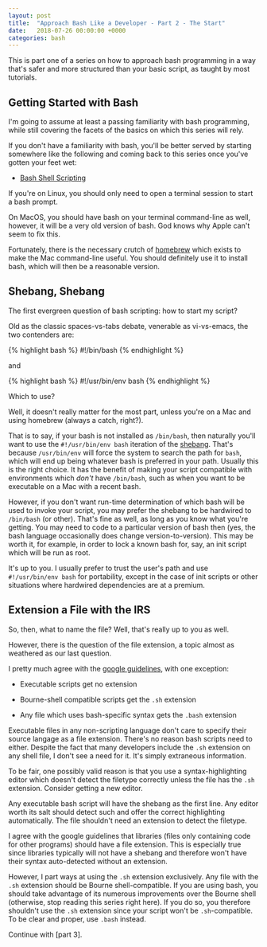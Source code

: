 ```yaml
---
layout: post
title:  "Approach Bash Like a Developer - Part 2 - The Start"
date:   2018-07-26 00:00:00 +0000
categories: bash
---
```


This is part one of a series on how to approach bash programming in a
way that's safer and more structured than your basic script, as taught
by most tutorials.

Getting Started with Bash
-------------------------

I'm going to assume at least a passing familiarity with bash
programming, while still covering the facets of the basics on which this
series will rely.

If you don't have a familiarity with bash, you'll be better served by
starting somewhere like the following and coming back to this series
once you've gotten your feet wet:

-   [Bash Shell Scripting]

If you're on Linux, you should only need to open a terminal session to
start a bash prompt.

On MacOS, you should have bash on your terminal command-line as well,
however, it will be a very old version of bash. God knows why Apple
can't seem to fix this.

Fortunately, there is the necessary crutch of [homebrew] which exists to
make the Mac command-line useful. You should definitely use it to
install bash, which will then be a reasonable version.

Shebang, Shebang
----------------

The first evergreen question of bash scripting: how to start my script?

Old as the classic spaces-vs-tabs debate, venerable as vi-vs-emacs, the
two contenders are:

{% highlight bash %} \#!/bin/bash {% endhighlight %}

and

{% highlight bash %} \#!/usr/bin/env bash {% endhighlight %}

Which to use?

Well, it doesn't really matter for the most part, unless you're on a Mac
and using homebrew (always a catch, right?).

That is to say, if your bash is not installed as `/bin/bash`, then
naturally you'll want to use the `#!/usr/bin/env bash` iteration of the
[shebang]. That's because `/usr/bin/env` will force the system to search
the path for `bash`, which will end up being whatever bash is preferred
in your path. Usually this is the right choice. It has the benefit of
making your script compatible with environments which *don't* have
`/bin/bash`, such as when you want to be executable on a Mac with a
recent bash.

However, if you don't want run-time determination of which bash will be
used to invoke your script, you may prefer the shebang to be hardwired
to `/bin/bash` (or other). That's fine as well, as long as you know what
you're getting. You may need to code to a particular version of bash
then (yes, the bash language occasionally does change
version-to-version). This may be worth it, for example, in order to lock
a known bash for, say, an init script which will be run as root.

It's up to you. I usually prefer to trust the user's path and use
`#!/usr/bin/env bash` for portability, except in the case of init
scripts or other situations where hardwired dependencies are at a
premium.

Extension a File with the IRS
-----------------------------

So, then, what to name the file? Well, that's really up to you as well.

However, there is the question of the file extension, a topic almost as
weathered as our last question.

I pretty much agree with the [google guidelines], with one exception:

-   Executable scripts get no extension

-   Bourne-shell compatible scripts get the `.sh` extension

-   Any file which uses bash-specific syntax gets the `.bash` extension

Executable files in any non-scripting language don't care to specify
their source langage as a file extension. There's no reason bash scripts
need to either. Despite the fact that many developers include the `.sh`
extension on any shell file, I don't see a need for it. It's simply
extraneous information.

To be fair, one possibly valid reason is that you use a
syntax-highlighting editor which doesn't detect the filetype correctly
unless the file has the `.sh` extension. Consider getting a new editor.

Any executable bash script will have the shebang as the first line. Any
editor worth its salt should detect such and offer the correct
highlighting automatically. The file shouldn't need an extension to
detect the filetype.

I agree with the google guidelines that libraries (files only containing
code for other programs) should have a file extension. This is
especially true since libraries typically will not have a shebang and
therefore won't have their syntax auto-detected without an extension.

However, I part ways at using the `.sh` extension exclusively. Any file
with the `.sh` extension should be Bourne shell-compatible. If you are
using bash, you should take advantage of its numerous improvements over
the Bourne shell (otherwise, stop reading this series right here). If
you do so, you therefore shouldn't use the `.sh` extension since your
script won't be `.sh`-compatible. To be clear and proper, use `.bash`
instead.

Continue with [part 3].

  [Bash Shell Scripting]: https://en.wikibooks.org/wiki/Bash_Shell_Scripting
  [homebrew]: https://brew.sh
  [shebang]: https://en.wikipedia.org/wiki/Shebang_(Unix)
  [google guidelines]: https://google.github.io/styleguide/shell.xml#File_Extensions
